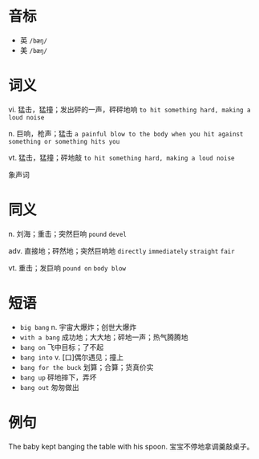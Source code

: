 # 音标

- 英 `/bæŋ/`
- 美 `/bæŋ/`

# 词义

vi. 猛击，猛撞；发出砰的一声，砰砰地响
`to hit something hard, making a loud noise`

n. 巨响，枪声；猛击
`a painful blow to the body when you hit against something or something hits you`

vt. 猛击，猛撞；砰地敲
`to hit something hard, making a loud noise`



象声词

# 同义

n. 刘海；重击；突然巨响
`pound` `devel`

adv. 直接地；砰然地；突然巨响地
`directly` `immediately` `straight` `fair`

vt. 重击；发巨响
`pound on` `body blow`

# 短语

- `big bang` n. 宇宙大爆炸；创世大爆炸
- `with a bang` 成功地；大大地；砰地一声；热气腾腾地
- `bang on` 飞中目标；了不起
- `bang into` v. [口]偶尔遇见；撞上
- `bang for the buck` 划算；合算；货真价实
- `bang up` 砰地摔下，弄坏
- `bang out` 匆匆做出

# 例句

The baby kept banging the table with his spoon.
宝宝不停地拿调羹敲桌子。


